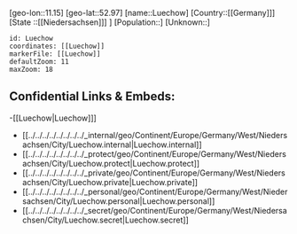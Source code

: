 ﻿---
location: [52.97,11.15]
mapzoom: [7,12] 
mapmarker: city 
type: City
tags:
- geo/City


SpocWebEntityId: 32170
isDeleted: false
confidential: public

---
[geo-lon::11.15]
[geo-lat::52.97]
[name::Luechow]
[Country::[[Germany]]]
[State ::[[Niedersachsen]]] ]
[Population::]
[Unknown::]


```leaflet
id: Luechow
coordinates: [[Luechow]]
markerFile: [[Luechow]]
defaultZoom: 11 
maxZoom: 18
```


## Confidential Links & Embeds: 
-[[Luechow|Luechow]]] 
- [[../../../../../../../../_internal/geo/Continent/Europe/Germany/West/Niedersachsen/City/Luechow.internal|Luechow.internal]] 
- [[../../../../../../../../_protect/geo/Continent/Europe/Germany/West/Niedersachsen/City/Luechow.protect|Luechow.protect]] 
- [[../../../../../../../../_private/geo/Continent/Europe/Germany/West/Niedersachsen/City/Luechow.private|Luechow.private]] 
- [[../../../../../../../../_personal/geo/Continent/Europe/Germany/West/Niedersachsen/City/Luechow.personal|Luechow.personal]] 
- [[../../../../../../../../_secret/geo/Continent/Europe/Germany/West/Niedersachsen/City/Luechow.secret|Luechow.secret]] 
